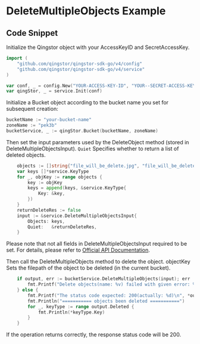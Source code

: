 # DeleteMultipleObjects Example

## Code Snippet

Initialize the Qingstor object with your AccessKeyID and SecretAccessKey.

```go
import (
	"github.com/qingstor/qingstor-sdk-go/v4/config"
	"github.com/qingstor/qingstor-sdk-go/v4/service"
)

var conf, _ = config.New("YOUR-ACCESS-KEY-ID", "YOUR--SECRET-ACCESS-KEY")
var qingStor, _ = service.Init(conf)
```

Initialize a Bucket object according to the bucket name you set for subsequent creation:

```go
bucketName := "your-bucket-name"
zoneName := "pek3b"
bucketService, _ := qingStor.Bucket(bucketName, zoneName)
```

Then set the input parameters used by the DeleteObject method (stored in DeleteMultipleObjectsInput). `Quiet` Specifies whether to return a list of deleted objects.

```go
	objects := []string{"file_will_be_delete.jpg", "file_will_be_delete.zip"}
	var keys []*service.KeyType
	for _, objKey := range objects {
		key := objKey
		keys = append(keys, &service.KeyType{
			Key: &key,
		})
	}
	returnDeleteRes := false
	input := &service.DeleteMultipleObjectsInput{
		Objects: keys,
		Quiet:   &returnDeleteRes,
	}
```

Please note that not all fields in DeleteMultipleObjectsInput required to be set. For details, please refer to [Official API Documentation](https://docsv4.qingcloud.com/user_guide/storage/object_storage/api/bucket/basic_opt/delete_multiple/).

Then call the DeleteMultipleObjects method to delete the object. objectKey Sets the filepath of the object to be deleted (in the current bucket).

```go
	if output, err := bucketService.DeleteMultipleObjects(input); err != nil {
		fmt.Printf("Delete objects(name: %v) failed with given error: %s\n", objects, err)
	} else {
		fmt.Printf("The status code expected: 200(actually: %d)\n", *output.StatusCode)
		fmt.Println("=========== objects been deleted ===========")
		for _, keyType := range output.Deleted {
			fmt.Println(*keyType.Key)
		}
	}
```

If the operation returns correctly, the response status code will be 200.